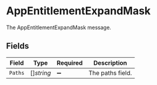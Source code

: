 # AppEntitlementExpandMask

The AppEntitlementExpandMask message.


## Fields

| Field              | Type               | Required           | Description        |
| ------------------ | ------------------ | ------------------ | ------------------ |
| `Paths`            | []*string*         | :heavy_minus_sign: | The paths field.   |